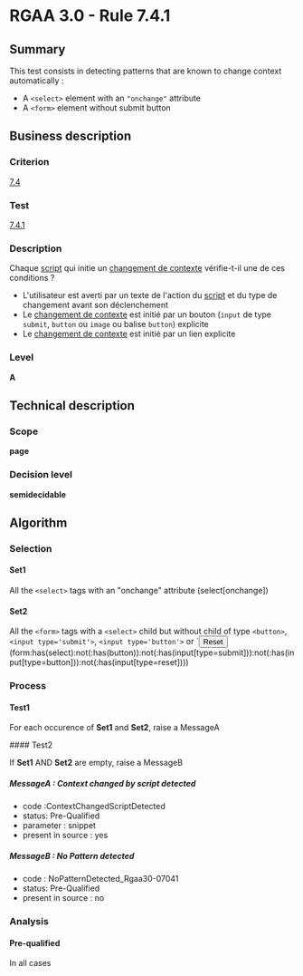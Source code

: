 # RGAA 3.0 -  Rule 7.4.1

## Summary

This test consists in detecting patterns that are known to change context automatically : 

- A `<select>` element with an `"onchange"` attribute
- A `<form>` element without submit button

## Business description

### Criterion

[7.4](http://disic.github.io/rgaa_referentiel_en/RGAA3.0_Criteria_English_version_v1.html#crit-7-4)

### Test

[7.4.1](http://disic.github.io/rgaa_referentiel_en/RGAA3.0_Criteria_English_version_v1.html#test-7-4-1)

### Description

Chaque <a href="http://references.modernisation.gouv.fr/referentiel-technique-0#script">script</a> qui initie un <a href="http://references.modernisation.gouv.fr/referentiel-technique-0#changement-de-contexte">changement de contexte</a> v&eacute;rifie-t-il une de ces conditions ? 
 
 *  L'utilisateur est averti par un texte de l'action du <a href="http://references.modernisation.gouv.fr/referentiel-technique-0#script">script</a> et du type de changement avant son d&eacute;clenchement 
 *  Le <a href="http://references.modernisation.gouv.fr/referentiel-technique-0#changement-de-contexte">changement de contexte</a> est initi&eacute; par un bouton (`input` de type `submit`, `button` ou `image` ou balise `button`) explicite 
 *  Le <a href="http://references.modernisation.gouv.fr/referentiel-technique-0#changement-de-contexte">changement de contexte</a> est initi&eacute; par un lien explicite 

### Level

**A**

## Technical description

### Scope

**page**

### Decision level

**semidecidable**

## Algorithm

### Selection

#### Set1

All the `<select>` tags with an "onchange" attribute (select[onchange])

#### Set2

All the `<form>` tags with a `<select>` child but without child of type
`<button>`, `<input type='submit'>`, `<input type='button'>` or `<input
type='reset'> (form:has(select):not(:has(button)):not(:has(input[type=submit])):not(:has(input[type=button])):not(:has(input[type=reset])))

### Process

#### Test1

For each occurence of **Set1** and **Set2**, raise a MessageA

#### Test2

If **Set1** AND **Set2** are empty, raise a MessageB

##### MessageA : Context changed by script detected

-   code :ContextChangedScriptDetected
-   status: Pre-Qualified
-   parameter : snippet
-   present in source : yes

##### MessageB : No Pattern detected

-   code : NoPatternDetected_Rgaa30-07041
-   status: Pre-Qualified
-   present in source : no

### Analysis

#### Pre-qualified

In all cases
